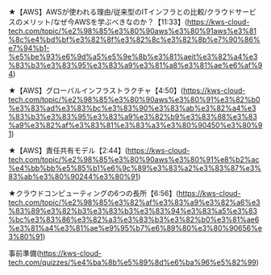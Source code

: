 ★【AWS】AWSが使われる理由/従来型のITインフラとの比較/クラウドサービスのメリット/なぜ今AWSを学ぶべきなのか？【11:33】(https://kws-cloud-tech.com/topic/%e2%98%85%e3%80%90aws%e3%80%91aws%e3%81%8c%e4%bd%bf%e3%82%8f%e3%82%8c%e3%82%8b%e7%90%86%e7%94%b1-%e5%be%93%e6%9d%a5%e5%9e%8b%e3%81%aeit%e3%82%a4%e3%83%b3%e3%83%95%e3%83%a9%e3%81%a8%e3%81%ae%e6%af%94)

★【AWS】グローバルインフラストラクチャ【4:50】(https://kws-cloud-tech.com/topic/%e2%98%85%e3%80%90aws%e3%80%91%e3%82%b0%e3%83%ad%e3%83%bc%e3%83%90%e3%83%ab%e3%82%a4%e3%83%b3%e3%83%95%e3%83%a9%e3%82%b9%e3%83%88%e3%83%a9%e3%82%af%e3%83%81%e3%83%a3%e3%80%90450%e3%80%91)

★【AWS】責任共有モデル【2:44】(https://kws-cloud-tech.com/topic/%e2%98%85%e3%80%90aws%e3%80%91%e8%b2%ac%e4%bb%bb%e5%85%b1%e6%9c%89%e3%83%a2%e3%83%87%e3%83%ab%e3%80%90244%e3%80%91)

★クラウドコンピューティングの6つの長所【6:56】(https://kws-cloud-tech.com/topic/%e2%98%85%e3%82%af%e3%83%a9%e3%82%a6%e3%83%89%e3%82%b3%e3%83%b3%e3%83%94%e3%83%a5%e3%83%bc%e3%83%86%e3%82%a3%e3%83%b3%e3%82%b0%e3%81%ae6%e3%81%a4%e3%81%ae%e9%95%b7%e6%89%80%e3%80%90656%e3%80%91)

事前準備(https://kws-cloud-tech.com/quizzes/%e4%ba%8b%e5%89%8d%e6%ba%96%e5%82%99)
